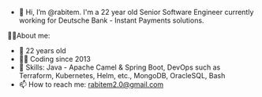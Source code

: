 - 👋 Hi, I’m @rabitem. I'm a 22 year old Senior Software Engineer currently working for Deutsche Bank - Instant Payments solutions.

👨‍🎓About me:
- 💨 22 years old
- 👨‍💻 Coding since 2013
- 💯 Skills: Java - Apache Camel & Spring Boot, DevOps such as Terraform, Kubernetes, Helm, etc., MongoDB, OracleSQL, Bash
- 📫 How to reach me: rabitem2.0@gmail.com

